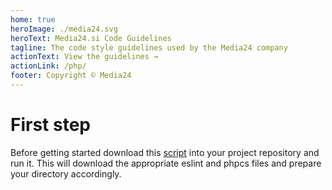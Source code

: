 ```yaml
---
home: true
heroImage: ./media24.svg
heroText: Media24.si Code Guidelines
tagline: The code style guidelines used by the Media24 company
actionText: View the guidelines →
actionLink: /php/
footer: Copyright © Media24
---
```


# First step

Before getting started download this [script](/setup.sh) into your project repository and run it. This will download the appropriate eslint and phpcs files and prepare your directory accordingly.